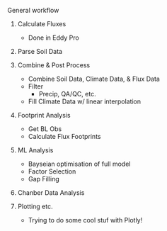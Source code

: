 General workflow

1) Calculate Fluxes
    - Done in Eddy Pro
    
2) Parse Soil Data

3) Combine & Post Process
    - Combine Soil Data, Climate Data, & Flux Data
    - Filter
        * Precip, QA/QC, etc.
    - Fill Climate Data w/ linear interpolation

4) Footprint Analysis
    - Get BL Obs
    - Calculate Flux Footprints
    
5) ML Analysis
    - Bayseian optimisation of full model
    - Factor Selection
    - Gap Filling
    
6) Chanber Data Analysis

7) Plotting etc.
    - Trying to do some cool stuf with Plotly!


